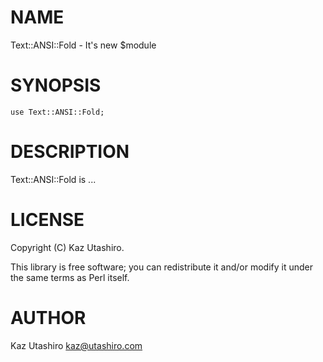 # NAME

Text::ANSI::Fold - It's new $module

# SYNOPSIS

    use Text::ANSI::Fold;

# DESCRIPTION

Text::ANSI::Fold is ...

# LICENSE

Copyright (C) Kaz Utashiro.

This library is free software; you can redistribute it and/or modify
it under the same terms as Perl itself.

# AUTHOR

Kaz Utashiro <kaz@utashiro.com>
